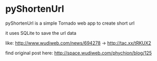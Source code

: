 pyShortenUrl
============

pyShortenUrl is a simple Tornado web app to create short url

it uses SQLite to save the url data

like: http://www.wudiweb.com/news/694278 -> http://tac.xx/tRKUX2

find original post here: http://space.wudiweb.com/phychion/blog/125
